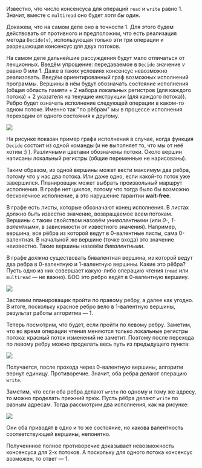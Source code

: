 Известно, что число консенсуса для операций `read` и `write` равно 1. Значит, вместе с `multiread` оно будет *хотя бы* один.

Докажем, что на самом деле оно в точности 1. Для этого будем действовать от противного и предположим, что есть реализация метода `Decide(v)`, использующая только эти три операции и разрешающая консенсус для двух потоков.

На самом деле дальнейшие рассуждения будут мало отличаться от лекционных. Введём упрощение: передаваемое в `Decide` значение *v* равно 0 или 1. Даже в таких условиях консенсус невозможно реализовать. Введём ориентированный граф возможных исполнений программы. Вершины в нём будут обозначать состояние исполнения (общая область памяти + 2 набора локальных регистров (для каждого потока) + 2 указателя на текущие инструкции (для каждого потока)). Ребро будет означать исполнение следующей операции в каком-то одном потоке. Именно так "по рёбрам" мы в процессе исполнения переходим от одного состояния к другому.

<img src='https://pp.userapi.com/c850736/v850736774/122371/vfA9sOngHB0.jpg'>

На рисунке показан пример графа исполнения в случае, когда функция `Decide` состоит из одной команды (и не выполняет то, что мы от неё хотим :) ). Различными цветами обозначены потоки. Около вершин написаны локальный регистры (общие переменные не нарисованы).

Таким образом, из одной вершины может вести максимум два ребра, потому что у нас два потока. Или даже одно, если какой-то поток уже завершился. Планировщик может выбрать произвольный маршрут исполнения. В графе нет циклов, потому что тогда было бы возможно бесконечное исполнение, а это нарушение гарантии **wait-free**.

В графе есть листы, которые обозначают конец исполнения. В листах должно быть известно значение, возвращаемое всем потокам. Вершины с таким свойством назовём *унивалентными* (или *0-, 1-валентными*, в зависимости от известного значения). Например, вершина, все рёбра из которой ведут в 0-валентные листы, сама 0-валентная. В начальной же вершине (точке входа) это значение неизвестно. Такие вершины назовём *бивалентными*.

В графе *должна* существовать бивалентная вершина, из которой ведут два ребра в 0-валентную и 1-валентную вершины. Какие это рёбра? Пусть одно из них совершает какую-либо операцию чтения (`read` или `multiread` &mdash; не важно). БОО это ребро ведёт в 0-валентную вершину.

<img src='https://pp.userapi.com/c850736/v850736774/122390/6FS8DzRYOEM.jpg'>

Заставим планироващик пройти по правому ребру, а далее как угодно. В итоге, поскольку красное ребро вело в 1-валентную вершины, результат работы алгоритма &mdash; 1.

Теперь посмотрим, что будет, если пройти по левому ребру. Заметим, что во время операции чтения меняются только локальные регистры потока: красный поток изменений не заметит. Поэтому после перехода по левому ребру можно проделать весь путь из предыдущего пункта:

<img src='https://pp.userapi.com/c850736/v850736774/1223a1/_gUsBGnoJSs.jpg'>

Получается, после прохода через 0-валентную вершины, алгоритм вернул единицу. Противоречие. Значит, оба ребра делают операцию `write`.

Заметим, что если оба ребра делают `write` по одному и тому же адресу, то можно проделать прежний трюк. Пусть рёбра делают `write` по разным адресам. Тогда рассмотрим два исполнения, как на рисунке:

<img src='https://pp.userapi.com/c850736/v850736697/12084a/mdqpFvSj0dA.jpg'>

Они оба приводят в одно и то же состояние, но какова валентность соответствующей вершины, непонятно.

Полученнное полное противоречие доказывает невозможность консенсуса для 2-х потоков. А поскольку для одного потока консенсус возможен, то ответ &mdash; 1.

